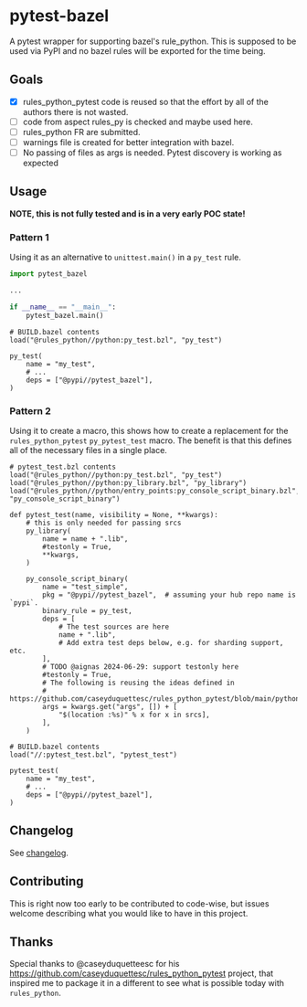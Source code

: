 # pytest-bazel

A pytest wrapper for supporting bazel's rule_python. This is supposed to be
used via PyPI and no bazel rules will be exported for the time being.

## Goals

- [x] rules_python_pytest code is reused so that the effort by all of the authors there is not wasted.
- [ ] code from aspect rules_py is checked and maybe used here.
- [ ] rules_python FR are submitted.
- [ ] warnings file is created for better integration with bazel.
- [ ] No passing of files as args is needed. Pytest discovery is working as expected

## Usage

**NOTE, this is not fully tested and is in a very early POC state!**

### Pattern 1

Using it as an alternative to `unittest.main()` in a `py_test` rule.

```python
import pytest_bazel

...

if __name__ == "__main__":
    pytest_bazel.main()
```

```starlark
# BUILD.bazel contents
load("@rules_python//python:py_test.bzl", "py_test")

py_test(
    name = "my_test",
    # ...
    deps = ["@pypi//pytest_bazel"],
)
```

### Pattern 2

Using it to create a macro, this shows how to create a replacement for the
`rules_python_pytest` `py_pytest_test` macro. The benefit is that this defines
all of the necessary files in a single place.

```starlark
# pytest_test.bzl contents
load("@rules_python//python:py_test.bzl", "py_test")
load("@rules_python//python:py_library.bzl", "py_library")
load("@rules_python//python/entry_points:py_console_script_binary.bzl", "py_console_script_binary")

def pytest_test(name, visibility = None, **kwargs):
    # this is only needed for passing srcs
    py_library(
        name = name + ".lib",
        #testonly = True,
        **kwargs,
    )

    py_console_script_binary(
        name = "test_simple",
        pkg = "@pypi//pytest_bazel",  # assuming your hub repo name is `pypi`.
        binary_rule = py_test,
        deps = [
            # The test sources are here
            name + ".lib",
            # Add extra test deps below, e.g. for sharding support, etc.
        ],
        # TODO @aignas 2024-06-29: support testonly here
        #testonly = True,
        # The following is reusing the ideas defined in
        # https://github.com/caseyduquettesc/rules_python_pytest/blob/main/python_pytest/defs.bzl
        args = kwargs.get("args", []) + [
            "$(location :%s)" % x for x in srcs],
        ],
    )

# BUILD.bazel contents
load("//:pytest_test.bzl", "pytest_test")

pytest_test(
    name = "my_test",
    # ...
    deps = ["@pypi//pytest_bazel"],
)
```

## Changelog

See [changelog].

[changelog]: ./CHANGELOG.md

## Contributing

This is right now too early to be contributed to code-wise, but issues welcome
describing what you would like to have in this project.

## Thanks

Special thanks to @caseyduquetteesc for his
https://github.com/caseyduquettesc/rules_python_pytest project, that inspired
me to package it in a different to see what is possible today with
`rules_python`.
